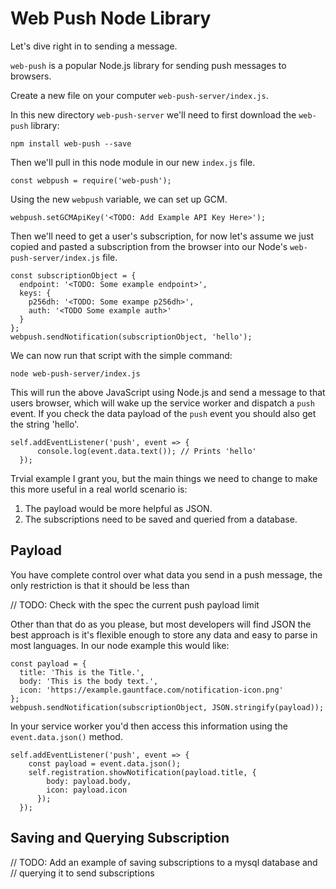 ---
---
# Web Push Node Library

Let's dive right in to sending a message.

`web-push` is a popular Node.js library for sending push messages to browsers.

Create a new file on your computer `web-push-server/index.js`.

In this new directory `web-push-server` we'll need to first download
the `web-push` library:

    npm install web-push --save

Then we'll pull in this node module in our new `index.js` file.

    const webpush = require('web-push');

Using the new `webpush` variable, we can set up GCM.

    webpush.setGCMApiKey('<TODO: Add Example API Key Here>');

Then we'll need to get a user's subscription, for now let's assume we
just copied and pasted a subscription from the browser into our Node's
`web-push-server/index.js` file.

    const subscriptionObject = {
      endpoint: '<TODO: Some example endpoint>',
      keys: {
        p256dh: '<TODO: Some exampe p256dh>',
        auth: '<TODO Some example auth>'
      }
    };
    webpush.sendNotification(subscriptionObject, 'hello');

We can now run that script with the simple command:

    node web-push-server/index.js

This will run the above JavaScript using Node.js and send a message to
that users browser, which will wake up the service worker and dispatch
a `push` event. If you check the data payload of the `push` event you
should also get the string 'hello'.

    self.addEventListener('push', event => {
          console.log(event.data.text()); // Prints 'hello'
      });

Trvial example I grant you, but the main things we need to change to make this
more useful in a real world scenario is:

1. The payload would be more helpful as JSON.
1. The subscriptions need to be saved and queried from a database.

## Payload

You have complete control over what data you send in a push message, the only
restriction is that it should be less than

// TODO: Check with the spec the current push payload limit

Other than that do as you please, but most developers will find JSON the
best approach is it's flexible enough to store any data and easy to parse in
most languages. In our node example this would like:

    const payload = {
      title: 'This is the Title.',
      body: 'This is the body text.',
      icon: 'https://example.gauntface.com/notification-icon.png'
    };
    webpush.sendNotification(subscriptionObject, JSON.stringify(payload));

In your service worker you'd then access this information using the
`event.data.json()` method.

    self.addEventListener('push', event => {
        const payload = event.data.json();
        self.registration.showNotification(payload.title, {
            body: payload.body,
            icon: payload.icon
          });
      });

## Saving and Querying Subscription

// TODO: Add an example of saving subscriptions to a mysql database and
// querying it to send subscriptions
